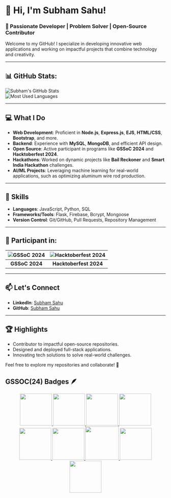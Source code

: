 # 👋 Hi, I'm Subham Sahu!  
### 🚀 Passionate Developer | Problem Solver | Open-Source Contributor  

Welcome to my GitHub! I specialize in developing innovative web applications and working on impactful projects that combine technology and creativity.  

---

## 📊 GitHub Stats:  

![Subham's GitHub Stats](https://github-readme-stats.vercel.app/api?username=YourGitHubUsername&show_icons=true&theme=radical)  
![Most Used Languages](https://github-readme-stats.vercel.app/api/top-langs/?username=YourGitHubUsername&layout=compact&theme=radical)  

---

## 💻 What I Do  
- **Web Development**: Proficient in **Node.js**, **Express.js**, **EJS**, **HTML/CSS**, **Bootstrap**, and more.  
- **Backend**: Experience with **MySQL**, **MongoDB**, and efficient API design.  
- **Open Source**: Active participant in programs like **GSSoC 2024** and **Hacktoberfest 2024**.  
- **Hackathons**: Worked on dynamic projects like **Bail Reckoner** and **Smart India Hackathon** challenges.  
- **AI/ML Projects**: Leveraging machine learning for real-world applications, such as optimizing aluminum wire rod production.

---

## 🌟 Skills  
- **Languages**: JavaScript, Python, SQL  
- **Frameworks/Tools**: Flask, Firebase, Bcrypt, Mongoose  
- **Version Control**: Git/GitHub, Pull Requests, Repository Management  

---

## 🌟 Participant in:  

| ![GSSoC 2024](https://raw.githubusercontent.com/YourGitHubUsername/YourRepoName/main/images/gssoc-logo.png) | ![Hacktoberfest 2024](https://raw.githubusercontent.com/YourGitHubUsername/YourRepoName/main/images/hacktoberfest-logo.png) |
|:-----------------------------------------------------------------------------------------------------------:|:--------------------------------------------------------------------------------------------------------------------------:|
| **GSSoC 2024**                                                                                              | **Hacktoberfest 2024**                                                                                                     |

---

## 📫 Let's Connect  
- **LinkedIn**: [Subham Sahu](#)  
- **GitHub**: [Subham Sahu](#)  

---

## 🏆 Highlights  
- Contributor to impactful open-source repositories.  
- Designed and deployed full-stack applications.  
- Innovating tech solutions to solve real-world challenges.  

Feel free to explore my repositories and collaborate! 🚀  


## GSSOC(24) Badges 🪶
<div style='display:flex; align-items:center; gap: 10px;' align='center'><a href="https://gssoc.girlscript.tech/leaderboard">
<img src="https://raw.githubusercontent.com/GSSoC24/Postman-Challenge/main/docs/assets/Postman%20White.png" width="100px" height="100px" />
  <img src="https://raw.githubusercontent.com/GSSoC24/Postman-Challenge/main/docs/assets/1.png" width="100px" height="100px" />
  <img src="https://raw.githubusercontent.com/GSSoC24/Postman-Challenge/main/docs/assets/2.png" width="100px" height="100px" />
  <img src="https://raw.githubusercontent.com/GSSoC24/Postman-Challenge/main/docs/assets/3.png" width="100px" height="100px" />
  <img src="https://raw.githubusercontent.com/GSSoC24/Postman-Challenge/main/docs/assets/4.png" width="100px" height="100px" />
  <img src="https://raw.githubusercontent.com/GSSoC24/Postman-Challenge/main/docs/assets/5.png" width="100px" height="100px" />
  <img src="https://raw.githubusercontent.com/GSSoC24/Postman-Challenge/main/docs/assets/6.png" width="105px" height="105px" />
  <img src="https://raw.githubusercontent.com/GSSoC24/Postman-Challenge/main/docs/assets/7.png" width="100px" height="100px" />
  <img src="https://raw.githubusercontent.com/GSSoC24/Postman-Challenge/main/docs/assets/8.png" width="100px" height="100px" />
  </a>
</div>
